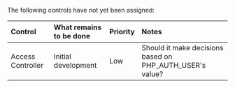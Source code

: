 The following controls have not yet been assigned:

| **Control** | **What remains to be done** | **Priority** | **Notes** |
|:------------|:----------------------------|:-------------|:----------|
| Access Controller | Initial development         | Low          | Should it make decisions based on PHP\_AUTH\_USER's value? |